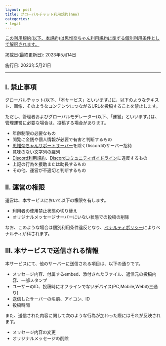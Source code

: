 ```yaml
---
layout: post
title: グローバルチャット利用規約(new)
categories:
- legal
---
```

<u>この利用規約(以下、本規約)は<a href="{{site.url}}/legal/new-tos" class="a-orange">思惟奈ちゃん利用規約</a>に準ずる個別利用条件として解釈されます。</u>

掲載日(最終更新日): 2023年5月14日

施行日: 2023年5月21日

---

## I. 禁止事項

グローバルチャット(以下、「本サービス」といいます。)に、以下のようなテキスト、画像、そのようなコンテンツにつながるURLを投稿することを禁止します。

ただし、管理者およびグローバルモデレーター(以下、「運営」といいます。)は、管理運営に必要な場合は、投稿する場合があります。

- 年齢制限の必要なもの
- 閲覧に金銭や個人情報が必要で有害と判断するもの
- <a href="{{site.url}}/discord" class="a-orange">思惟奈ちゃんサポートサーバー</a>を除くDiscordのサーバー招待
- 意味のない文字列の羅列
- <a href="https://discord.com/terms" class="a-orange">Discord利用規約</a>、<a href="https://discord.com/guidelines" class="a-orange">Discordコミュニティガイドライン</a>に違反するもの
- 上記の行為を援助または助長するもの
- その他、運営が不適切と判断するもの

## II. 運営の権限

運営は、本サービスにおいて以下の権限を有します。

- 利用者の使用禁止状態の切り替え
- オリジナルメッセージサーバーにいない状態での投稿の削除

なお、このような場合は個別利用条件違反となり、<a href="{{site.url}}/legal/new-penalty" class="a-orange">ペナルティポリシー</a>によりペナルティが科されます。

## III. 本サービスで送信される情報

本サービスにて、他のサーバーに送信される項目は、以下の通りです。

- メッセージ内容、付属するembed、添付されたファイル、返信元の投稿内容、一部スタンプ
- ユーザーのID、投稿時にオフラインでないデバイス(PC,Mobile,Webの三通り)
- 送信したサーバーの名前、アイコン、ID
- 投稿時間

また、送信された内容に関して次のような行為が加わった際にはそれが反映されます。

- メッセージ内容の変更
- オリジナルメッセージの削除
